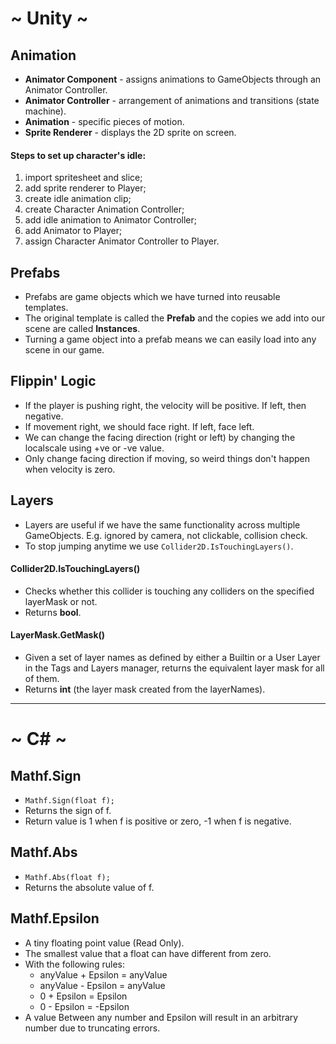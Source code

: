 # ~ Unity ~
## Animation
* __Animator Component__ - assigns animations to GameObjects through an Animator Controller.
* __Animator Controller__ - arrangement of animations and transitions (state machine).
* __Animation__ - specific pieces of motion.
* __Sprite Renderer__ - displays the 2D sprite on screen.

#### Steps to set up character's idle:
1. import spritesheet and slice;
2. add sprite renderer to Player;
3. create idle animation clip;
4. create Character Animation Controller;
5. add idle animation to Animator Controller;
6. add Animator to Player;
7. assign Character Animator Controller to Player.

## Prefabs
* Prefabs are game objects which we have turned into reusable templates.
* The original template is called the __Prefab__ and the copies we add into our scene are called __Instances__.
* Turning a game object into a prefab means we can easily load into any scene in our game.
## Flippin' Logic
* If the player is pushing right, the velocity will be positive. If left, then negative.
* If movement right, we should face right. If left, face left.
* We can change the facing direction (right or left) by changing the localscale using +ve or -ve value.
* Only change facing direction if moving, so weird things don't happen when velocity is zero.
## Layers
* Layers are useful if we have the same functionality across multiple GameObjects. E.g. ignored by camera, not clickable, collision check.
* To stop jumping anytime we use `Collider2D.IsTouchingLayers()`.

#### Collider2D.IsTouchingLayers()
* Checks whether this collider is touching any colliders on the specified layerMask or not.
* Returns __bool__.

#### LayerMask.GetMask()
* Given a set of layer names as defined by either a Builtin or a User Layer in the Tags and Layers manager, returns the equivalent layer mask for all of them.
* Returns __int__ (the layer mask created from the layerNames).

***
# ~ C# ~
## Mathf.Sign
* `Mathf.Sign(float f);`
* Returns the sign of f.
* Return value is 1 when f is positive or zero, -1 when f is negative.

## Mathf.Abs
* `Mathf.Abs(float f);`
* Returns the absolute value of f.

## Mathf.Epsilon
* A tiny floating point value (Read Only).
* The smallest value that a float can have different from zero.
* With the following rules:
    * anyValue + Epsilon = anyValue
    * anyValue - Epsilon = anyValue
    * 0 + Epsilon = Epsilon
    * 0 - Epsilon = -Epsilon
* A value Between any number and Epsilon will result in an arbitrary number due to truncating errors.